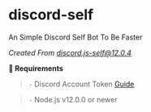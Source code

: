 # discord-self
An Simple Discord Self Bot To Be Faster

*Created From [discord.js-self@12.0.4](https://www.npmjs.com/package/discord.js-self)*

**🔧 Requirements**

 > `-` Discord Account Token [Guide](https://discordjs.guide/preparations/setting-up-a-bot-application.html#creating-your-bot)
 
 > `-` Node.js v12.0.0 or newer
